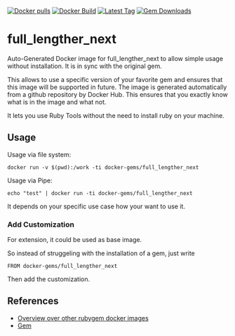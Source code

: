 [![Docker pulls](https://img.shields.io/docker/pulls/rubygem/full_lengther_next.svg)](https://hub.docker.com/r/rubygem/full_lengther_next/)
[![Docker Build](https://img.shields.io/docker/automated/rubygem/full_lengther_next.svg)](https://hub.docker.com/r/rubygem/full_lengther_next/)
[![Latest Tag](https://img.shields.io/github/tag/docker-rubygem/full_lengther_next.svg)](https://hub.docker.com/r/rubygem/full_lengther_next/)
[![Gem Downloads](https://img.shields.io/gem/dt/full_lengther_next.svg)](https://rubygems.org/gems/full_lengther_next/)
# full_lengther_next

Auto-Generated Docker image for full_lengther_next to allow simple usage without installation.
It is in sync with the original gem.

This allows to use a specific version of your favorite gem and ensures that this image will be supported in future.
The image is generated automatically from a github repository by Docker Hub.
This ensures that you exactly know what is in the image and what not.

It lets you use Ruby Tools without the need to install ruby on your machine.

## Usage

Usage via file system:

`docker run -v $(pwd):/work -ti docker-gems/full_lengther_next`

Usage via Pipe:

`echo "test" | docker run -ti docker-gems/full_lengther_next`

It depends on your specific use case how your want to use it.

### Add Customization

For extension, it could be used as base image.

So instead of struggeling with the installation of a gem, just write

`FROM docker-gems/full_lengther_next`

Then add the customization.

## References

 - [Overview over other rubygem docker images](https://github.com/thinkbot/docker-rubygem)
 - [Gem](https://rubygems.org/gems/full_lengther_next/)
